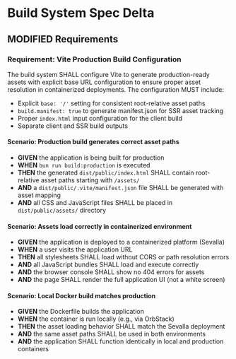 # Build System Spec Delta

## MODIFIED Requirements

### Requirement: Vite Production Build Configuration

The build system SHALL configure Vite to generate production-ready assets with
explicit base URL configuration to ensure proper asset resolution in
containerized deployments. The configuration MUST include:

- Explicit `base: '/'` setting for consistent root-relative asset paths
- `build.manifest: true` to generate manifest.json for SSR asset tracking
- Proper `index.html` input configuration for the client build
- Separate client and SSR build outputs

#### Scenario: Production build generates correct asset paths

- **GIVEN** the application is being built for production
- **WHEN** `bun run build:production` is executed
- **THEN** the generated `dist/public/index.html` SHALL contain root-relative
  asset paths starting with `/assets/`
- **AND** a `dist/public/.vite/manifest.json` file SHALL be generated with asset
  mapping
- **AND** all CSS and JavaScript files SHALL be placed in `dist/public/assets/`
  directory

#### Scenario: Assets load correctly in containerized environment

- **GIVEN** the application is deployed to a containerized platform (Sevalla)
- **WHEN** a user visits the application URL
- **THEN** all stylesheets SHALL load without CORS or path resolution errors
- **AND** all JavaScript bundles SHALL load and execute correctly
- **AND** the browser console SHALL show no 404 errors for assets
- **AND** the page SHALL render the full application UI (not a white screen)

#### Scenario: Local Docker build matches production

- **GIVEN** the Dockerfile builds the application
- **WHEN** the container is run locally (e.g., via OrbStack)
- **THEN** the asset loading behavior SHALL match the Sevalla deployment
- **AND** the same asset paths SHALL be used in both environments
- **AND** the application SHALL function identically in local and production
  containers
